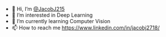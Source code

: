 - 👋 Hi, I’m [@JacobJ215](https://jacobj215.github.io/Portfolio)
- 👀 I’m interested in Deep Learning 
- 🌱 I’m currently learning Computer Vision
- 📫 How to reach me https://www.linkedin.com/in/jacobj2718/

<!---
JacobJ215/JacobJ215 is a ✨ special ✨ repository because its `README.md` (this file) appears on your GitHub profile.
You can click the Preview link to take a look at your changes.
--->
